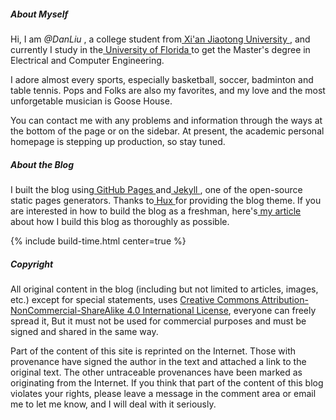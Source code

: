 ##### About Myself

Hi, I am _@DanLiu_ , a college student from<a href="https://en.wikipedia.org/wiki/Xi%27an_Jiaotong_University" target="_blank"> Xi'an Jiaotong University </a>, and currently I study in the<a href="https://en.wikipedia.org/wiki/University_of_FloridaUniversity" target="_blank"> University of Florida </a>to get the Master's degree in Electrical and Computer Engineering.

I adore almost every sports, especially basketball, soccer, badminton and table tennis. Pops and Folks are also my favorites, and my love and the most unforgetable musician is Goose House.

You can contact me with any problems and information through the ways at the bottom of the page or on the sidebar. At present, the academic personal homepage is stepping up production, so stay tuned.

##### About the Blog

I built the blog using<a href="http://pages.github.com/" target="_blank"> GitHub Pages </a> and<a href="https://www.jekyll.com/" target="_blank"> Jekyll </a>, one of the open-source static pages generators. Thanks to<a href="https://huangxuan.me/" target="_blank"> Hux </a>for providing the blog theme. If you are interested in how to build the blog as a freshman, here's<a href="https://blog.atdanliu.cn/post/gitblog.html"> my article </a>about how I build this blog as thoroughly as possible.

{% include build-time.html center=true %}
<span id="htmer_time_en" style="font-size:16px;"></span>

##### Copyright

All original content in the blog (including but not limited to articles, images, etc.) except for special statements, uses <a href="http://creativecommons.org/licenses/by-nc-sa/4.0/" target="_blank">Creative Commons Attribution-NonCommercial-ShareAlike 4.0 International License</a>, everyone can freely spread it, But it must not be used for commercial purposes and must be signed and shared in the same way.

Part of the content of this site is reprinted on the Internet. Those with provenance have signed the author in the text and attached a link to the original text. The other untraceable provenances have been marked as originating from the Internet. If you think that part of the content of this blog violates your rights, please leave a message in the comment area or email me to let me know, and I will deal with it seriously.